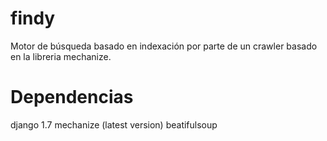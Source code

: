 findy
=====

Motor de búsqueda basado en indexación por parte de un crawler basado en la libreria mechanize.


Dependencias
=====

django 1.7
mechanize (latest version)
beatifulsoup
